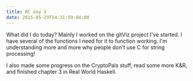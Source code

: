 ```yaml
---
title: RC day 3
date: 2015-05-29T14:31:59-04:00
---
```


What did I do today? Mainly I worked on the gitViz project I've started.
I have several of the functions I need for it to function working. I'm
understanding more and more why people don't use C for string processing!

I also made some progress on the CryptoPals stuff, read some more K&R, and
finished chapter 3 in Real World Haskell. 
